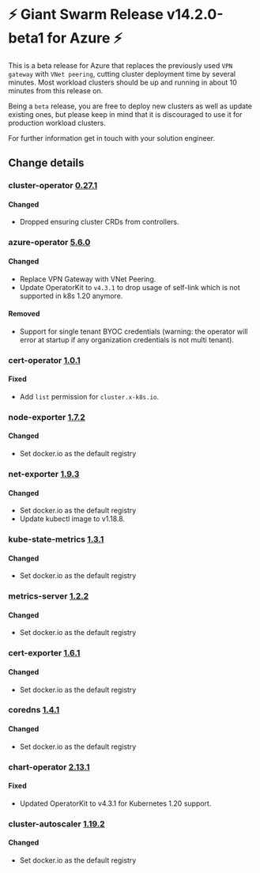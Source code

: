 # :zap: Giant Swarm Release v14.2.0-beta1 for Azure :zap:

This is a beta release for Azure that replaces the previously used `VPN gateway` with `VNet peering`, cutting cluster deployment time
by several minutes. Most workload clusters should be up and running in about 10 minutes from this release on.

Being a `beta` release, you are free to deploy new clusters as well as update existing ones, but please keep in mind that it is discouraged
to use it for production workload clusters.

For further information get in touch with your solution engineer.

## Change details


### cluster-operator [0.27.1](https://github.com/giantswarm/cluster-operator/releases/tag/v0.27.1)

#### Changed
- Dropped ensuring cluster CRDs from controllers.



### azure-operator [5.6.0](https://github.com/giantswarm/azure-operator/releases/tag/v5.6.0)

#### Changed
- Replace VPN Gateway with VNet Peering.
- Update OperatorKit to `v4.3.1` to drop usage of self-link which is not supported in k8s 1.20 anymore.
#### Removed
- Support for single tenant BYOC credentials (warning: the operator will error at startup if any organization credentials is not multi tenant).



### cert-operator [1.0.1](https://github.com/giantswarm/cert-operator/releases/tag/v1.0.1)

#### Fixed
- Add `list` permission for `cluster.x-k8s.io`.



### node-exporter [1.7.2](https://github.com/giantswarm/node-exporter-app/releases/tag/v1.7.2)

#### Changed
- Set docker.io as the default registry



### net-exporter [1.9.3](https://github.com/giantswarm/net-exporter/releases/tag/v1.9.3)

#### Changed
- Set docker.io as the default registry
- Update kubectl image to v1.18.8.



### kube-state-metrics [1.3.1](https://github.com/giantswarm/kube-state-metrics-app/releases/tag/v1.3.1)

#### Changed
- Set docker.io as the default registry



### metrics-server [1.2.2](https://github.com/giantswarm/metrics-server-app/releases/tag/v1.2.2)

#### Changed
- Set docker.io as the default registry



### cert-exporter [1.6.1](https://github.com/giantswarm/cert-exporter/releases/tag/v1.6.1)

#### Changed
- Set docker.io as the default registry



### coredns [1.4.1](https://github.com/giantswarm/coredns-app/releases/tag/v1.4.1)

#### Changed
- Set docker.io as the default registry



### chart-operator [2.13.1](https://github.com/giantswarm/chart-operator/releases/tag/v2.13.1)

#### Fixed
- Updated OperatorKit to v4.3.1 for Kubernetes 1.20 support.



### cluster-autoscaler [1.19.2](https://github.com/giantswarm/cluster-autoscaler-app/releases/tag/v1.19.2)

#### Changed
- Set docker.io as the default registry



